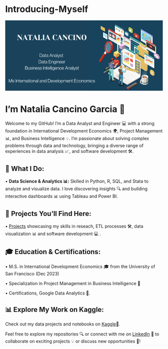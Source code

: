 # Introducing-Myself
![Banner](https://github.com/nataliacancinogarcia/nataliacancinogarcia/blob/main/Dreamland.png) <!-- Optional banner image -->


# I’m Natalia Cancino Garcia 👋

Welcome to my GitHub! I’m a Data Analyst and Engineer 💻 with a strong foundation in International Development Economics 🌍, Project Management 📊, and Business Intelligence 💡. I’m passionate about solving complex problems through data and technology, bringing a diverse range of experiences in data analysis 📈, and software development 🛠️.


## 🌟 What I Do:

• **Data Science & Analytics 📊:** Skilled in Python, R, SQL, and Stata to analyze and visualize data. I love discovering insights 🔍 and building interactive dashboards 📊 using Tableau and Power BI.


## 🚀 Projects You’ll Find Here:

• [Projects](https://github.com/nataliacancinogarcia/Portfolio) showcasing my skills in reseach, ETL processes 🛠️, data visualization 📊 and software development 💻 .


## 🎓 Education & Certifications:

• M.S. in International Development Economics 🎓 from the University of San Francisco (Dec 2023)
 
• Specialization in Project Management in Business Intelligence 🧠 
 
• Certifications, Google Data Analytics 📜.

  
## 📊 Explore My Work on Kaggle:

Check out my data projects and notebooks on [Kaggle](https://www.kaggle.com/nataliacancino)🏅.

Feel free to explore my repositories 🔍 or connect with me on [LinkedIn](https://www.linkedin.com/in/natalia-cancino-g/) 🤝 to collaborate on exciting projects 💡 or discuss new opportunities 🌟!
